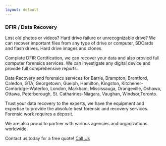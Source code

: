 ```yaml
---
layout: default
---
```

### DFIR / Data Recovery

Lost old photos or videos? Hard drive failure or unrecognizable drive? We can recover important files from any type of
drive or computer, SDCards and flash drives. Hard drive images and clones.

Complete DFIR Certification, we can recover your data and also provied full computer forensics services. We can investigate any digital device and provide full comprehensive reports.

Data Recovery and forensics services for Barrie, Brampton, Brantford, Caledon, GTA, Georgetown, Guelph, Hamilton, Kingston, Kitchener-Cambridge-Waterloo, London, Markham, Mississauga, Orangeville, Oshawa, Ottawa, Peterborough, St. Catharines-Niagara, Vaughan, Windsor,Toronto.

Trust your data recovery to the experts, we have the equipment and expertise to provide the absolute best forensic and recovery services. Forensic work requires a deposit.

We are also proud to partner with various agencies and organizations worldwide.

Contact us today for a free quote! [Call Us](tel:647-425-3962)
